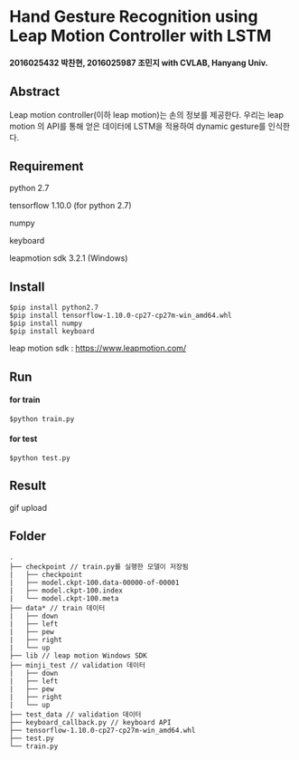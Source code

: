 # Hand Gesture Recognition using Leap Motion Controller with LSTM

#### 2016025432 박찬현, 2016025987 조민지 with CVLAB, Hanyang Univ.

## Abstract

Leap motion controller(이하 leap motion)는 손의 정보를 제공한다. 우리는 leap motion 의 API를 통해 얻은 데이터에 LSTM을 적용하여  dynamic gesture를 인식한다.



## Requirement

python 2.7

tensorflow 1.10.0 (for python 2.7)

numpy

keyboard

leapmotion sdk 3.2.1 (Windows)



## Install

```shell
$pip install python2.7
$pip install tensorflow-1.10.0-cp27-cp27m-win_amd64.whl
$pip install numpy
$pip install keyboard
```

leap motion sdk : https://www.leapmotion.com/



## Run

#### for train

```shell
$python train.py
```

#### for test

```shell
$python test.py
```



## Result

gif upload

## Folder

```
.
├── checkpoint // train.py를 실행한 모델이 저장됨
|   ├── checkpoint 
|   ├── model.ckpt-100.data-00000-of-00001
|   ├── model.ckpt-100.index
|   └── model.ckpt-100.meta
├── data* // train 데이터
|   ├── down
|   ├── left
|   ├── pew
|   ├── right
|   └── up
├── lib // leap motion Windows SDK
├── minji_test // validation 데이터
|   ├── down
|   ├── left
|   ├── pew
|   ├── right
|   └── up
├── test_data // validation 데이터
├── keyboard_callback.py // keyboard API
├── tensorflow-1.10.0-cp27-cp27m-win_amd64.whl
├── test.py
└── train.py
```





